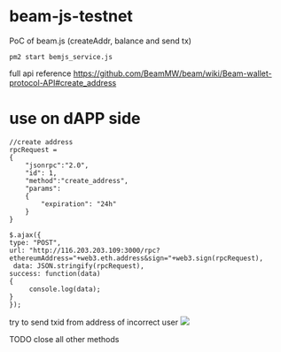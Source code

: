 # beam-js-testnet
PoC of beam.js (createAddr, balance and send tx)

```pm2 start bemjs_service.js```

full api reference https://github.com/BeamMW/beam/wiki/Beam-wallet-protocol-API#create_address

# use on dAPP side
```
//create address
rpcRequest = 
{
	"jsonrpc":"2.0", 
	"id": 1,
	"method":"create_address", 
	"params":
	{
		"expiration": "24h"
	}
}
 
$.ajax({
type: "POST",
url: "http://116.203.203.109:3000/rpc?ethereumAddress="+web3.eth.address&sign="+web3.sign(rpcRequest),
 data: JSON.stringify(rpcRequest),
success: function(data)
{
     console.log(data);
}
});
```


try to send txid from address of incorrect user 
![](https://screenshots.wpmix.net/chrome_5PBv1XvEBsvGdmbktY0oRyGih35LCp2V.png)


TODO
close all other methods
